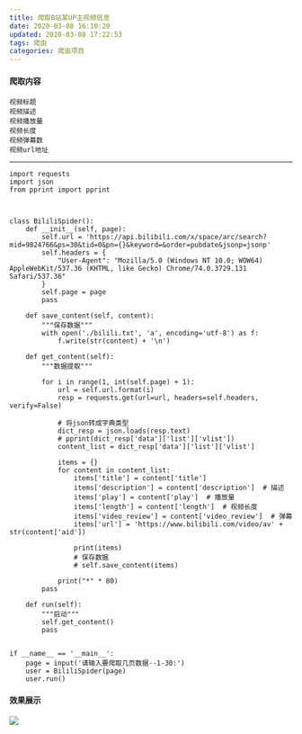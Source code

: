 ```yaml
---
title: 爬取B站某UP主视频信息
date: 2020-03-08 16:10:20
updated: 2020-03-08 17:22:53
tags: 爬虫
categories: 爬虫项目
---
```


#### 爬取内容

    视频标题
    视频描述
    视频播放量
    视频长度
    视频弹幕数
    视频url地址
    
 ---
 
 
  
    
    import requests
    import json
    from pprint import pprint
    
   
    
    class BililiSpider():
        def __init__(self, page):
            self.url = 'https://api.bilibili.com/x/space/arc/search?mid=9824766&ps=30&tid=0&pn={}&keyword=&order=pubdate&jsonp=jsonp'
            self.headers = {
                "User-Agent": "Mozilla/5.0 (Windows NT 10.0; WOW64) AppleWebKit/537.36 (KHTML, like Gecko) Chrome/74.0.3729.131 Safari/537.36"
            }
            self.page = page
            pass
    
        def save_content(self, content):
            """保存数据"""
            with open('./bilili.txt', 'a', encoding='utf-8') as f:
                f.write(str(content) + '\n')
    
        def get_content(self):
            """数据提取"""
    
            for i in range(1, int(self.page) + 1):
                url = self.url.format(i)
                resp = requests.get(url=url, headers=self.headers, verify=False)
    
                # 将json转成字典类型
                dict_resp = json.loads(resp.text)
                # pprint(dict_resp['data']['list']['vlist'])
                content_list = dict_resp['data']['list']['vlist']
    
                items = {}
                for content in content_list:
                    items['title'] = content['title']
                    items['description'] = content['description']  # 描述
                    items['play'] = content['play']  # 播放量
                    items['length'] = content['length']  # 视频长度
                    items['video_review'] = content['video_review']  # 弹幕
                    items['url'] = 'https://www.bilibili.com/video/av' + str(content['aid'])
    
                    print(items)
                    # 保存数据
                    # self.save_content(items)
    
                print("*" * 80)
            pass
    
        def run(self):
            """启动"""
            self.get_content()
            pass
    
    
    if __name__ == '__main__':
        page = input('请输入要爬取几页数据--1-30:')
        user = BililiSpider(page)
        user.run()


#### 效果展示
![](1.png)


